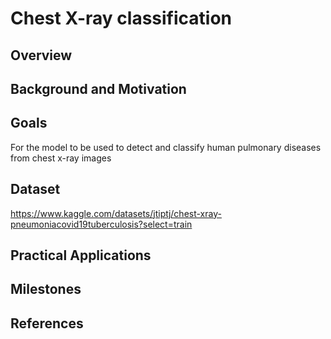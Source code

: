 # Chest X-ray classification

## Overview

## Background and Motivation

## Goals

For the model to be used to detect and classify human pulmonary diseases from chest x-ray images


## Dataset

https://www.kaggle.com/datasets/jtiptj/chest-xray-pneumoniacovid19tuberculosis?select=train


## Practical Applications

## Milestones

## References
